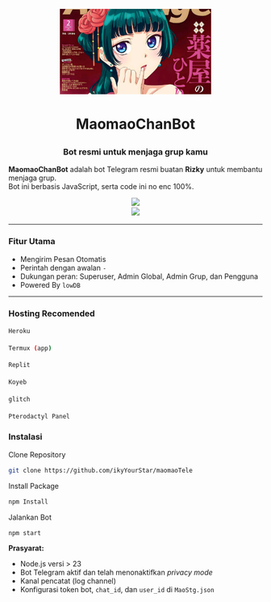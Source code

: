 <p align="center">
  <img src="https://raw.githubusercontent.com/ikyYourStar/maomaoTele/refs/heads/main/maomao-cmd/mao-img/main.png" width="300"/>
</p>

# <p align="center">MaomaoChanBot

### <p align="center">Bot resmi untuk menjaga grup kamu

**MaomaoChanBot** adalah bot Telegram resmi buatan **Rizky** untuk membantu menjaga grup.  
Bot ini berbasis JavaScript, serta code ini no enc 100%.

<p align="center"
  <a href="https://t.me/MaomaoChanBot">
    <img src="https://img.shields.io/badge/Maomao Telegram-2CA5E0?style=for-the-badge&logo=telegram&logoColor=white" />
  </a>
  <br/>
  <a href="https://t.me/ikystarboy">
    <img src="https://img.shields.io/badge/Owner Telegram-2CA5E0?style=for-the-badge&logo=telegram&logoColor=white" />
  </a>
</p>

---

### Fitur Utama

- Mengirim Pesan Otomatis
- Perintah dengan awalan `-`
- Dukungan peran: Superuser, Admin Global, Admin Grup, dan Pengguna
- Powered By `lowDB`

---
### Hosting Recomended
 ```bash
 Heroku    
 
 Termux (app)
 
 Replit    
 
 Koyeb
 
 glitch    
 
 Pterodactyl Panel
```
### Instalasi
Clone Repository
```bash
git clone https://github.com/ikyYourStar/maomaoTele
```
Install Package
```bash
npm Install
```
Jalankan Bot
```bash
npm start
```
**Prasyarat:**  
- Node.js versi > 23 
- Bot Telegram aktif dan telah menonaktifkan *privacy mode*  
- Kanal pencatat (log channel)  
- Konfigurasi token bot, `chat_id`, dan `user_id` di `MaoStg.json`